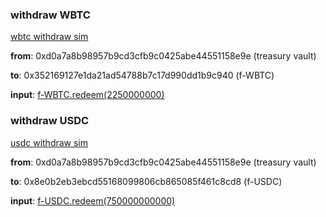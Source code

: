 ### withdraw WBTC
[wbtc withdraw sim](https://dashboard.tenderly.co/jcalbrecht/project/simulator/094b8fe9-e9f9-4342-b955-74cefc0ed8b2)

**from**: 0xd0a7a8b98957b9cd3cfb9c0425abe44551158e9e (treasury vault)

**to**: 0x352169127e1da21ad54788b7c17d990dd1b9c940 (f-WBTC)

**input**: [f-WBTC.redeem(2250000000)](https://etherscan.io/address/0x67db14e73c2dce786b5bbbfa4d010deab4bbfcf9#code#F2#L60)

### withdraw USDC
[usdc withdraw sim](https://dashboard.tenderly.co/jcalbrecht/project/simulator/6f73a2f6-5ca2-4937-aa3d-ca9286b823f9)

**from**: 0xd0a7a8b98957b9cd3cfb9c0425abe44551158e9e (treasury vault)

**to**: 0x8e0b2eb3ebcd55168099806cb865085f461c8cd8 (f-USDC)

**input**: [f-USDC.redeem(750000000000)](https://etherscan.io/address/0x67db14e73c2dce786b5bbbfa4d010deab4bbfcf9#code#F2#L60)

